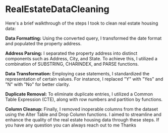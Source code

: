# RealEstateDataCleaning
Here's a brief walkthrough of the steps I took to clean real estate housing data:

**Data Formatting:**
Using the converted query, I transformed the date format and populated the property address.

**Address Parsing:**
I separated the property address into distinct components such as Address, City, and State. To achieve this, I utilized a combination of SUBSTRING, CHARINDEX, and PARSE functions.

**Data Transformation:**
Employing case statements, I standardized the representation of certain values. For instance, I replaced "Y" with "Yes" and "N" with "No" for better clarity.

**Duplicate Removal:**
To eliminate duplicate entries, I utilized a Common Table Expression (CTE), along with row numbers and partition by functions.

**Column Cleanup:**
Finally, I removed inoperable columns from the dataset using the Alter Table and Drop Column functions.
I aimed to streamline and enhance the quality of the real estate housing data through these steps. If you have any question you can always reach out to me 
Thanks 
